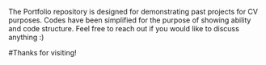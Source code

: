 The Portfolio repository is designed for demonstrating past projects for CV purposes. 
Codes have been simplified for the purpose of showing ability and code structure.
Feel free to reach out if you would like to discuss anything :)

#Thanks for visiting!
